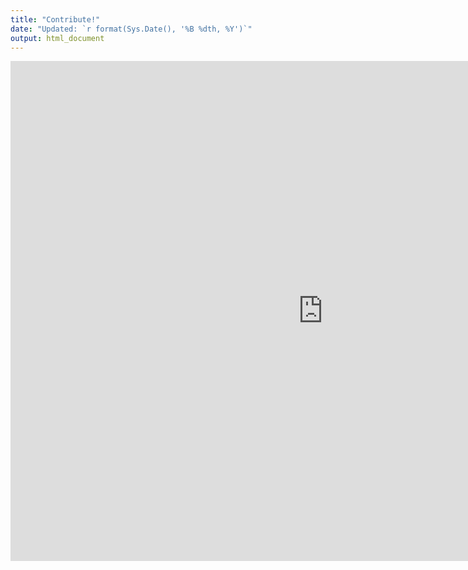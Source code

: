 ```yaml
---
title: "Contribute!"
date: "Updated: `r format(Sys.Date(), '%B %dth, %Y')`"
output: html_document
---
```


<iframe src="https://gongcastro.shinyapps.io/contribute_app/" width="1000" height="800" style="border:none"></iframe>
